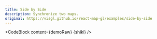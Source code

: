```yaml
---
title: Side by Side
description: Synchronize two maps.
original: https://visgl.github.io/react-map-gl/examples/side-by-side
---
```


<script lang="ts">
  import Demo from "./SideBySide.svelte";
  import demoRaw from "./SideBySide.svelte?raw";
  import CodeBlock from "../../CodeBlock.svelte";
    let { shiki } = $props();
</script>

<Demo />

<CodeBlock content={demoRaw} {shiki} />
